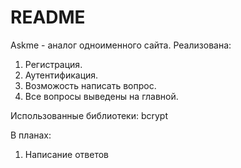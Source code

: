 # README

Askme - аналог одноименного сайта.
Реализована:
1. Регистрация.
2. Аутентификация.
3. Возможость написать вопрос.
4. Все вопросы выведены на главной.

Использованные библиотеки: bcrypt

В планах:
1. Написание ответов
